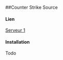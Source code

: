 ##Counter Strike Source

#### Lien
[Serveur 1](http://192.168.1.252/jeux/CSS_UG_5_4.zip)

#### Installation 
Todo